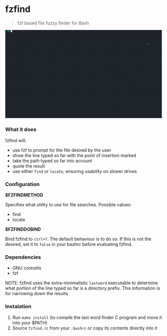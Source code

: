 # fzfind #
> fzf based file fuzzy finder for Bash

![](showoff.gif)

### What it does ###
fzfind will:
+ use fzf to prompt for the file desired by the user
+ show the line typed so far with the point of insertion marked
+ take the path typed so far into account
+ quote the result
+ use either `find` or `locate`, ensuring usability on slower drives

### Configuration ###

**$FZFINDMETHOD**

Specifies what utility to use for file searches.
Possible values:
+ find
+ locate

**$FZFINDDOBIND**

Bind fzfind to `ctrl+f`.
The default behaviour is to do so.
If this is not the desired,
set it to `false` in your bashrc before evaluating fzfind.

### Dependencies ###
+ GNU coreutils
+ fzf

NOTE: fzfind uses the extra-minimalistic `lastword` executable
to determine what portion of the line typed so far is a
directory prefix.
This information is for narrowing down the results

### Instalation ###
1. Run `make install` (to compile the last word finder C program and move it into your $PATH)
2. Source `fzfind.rc` from your `.bashrc` or copy its contents directly into it
